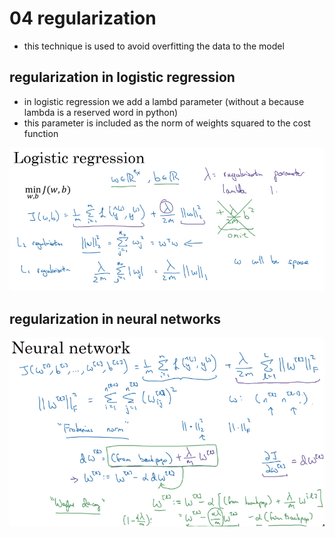 # 04 regularization

- this technique is used to avoid overfitting the data to the model

## regularization in logistic regression

- in logistic regression we add a lambd parameter (without a because lambda is a reserved word in python)
- this parameter is included as the norm of weights squared to the cost function

![image](images/image_8.png)


## regularization in neural networks

![image](images/image_9.png)